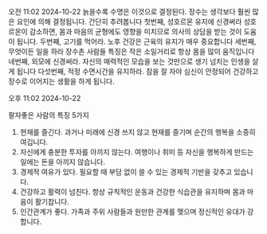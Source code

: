 오전 11:02 2024-10-22
늙을수록 수명은 
이것으로 결정된다.
장수는 생각보다 훨씬 많은 요인에 의해 결정됩니다. 간단히 추려봅니다
첫번째, 성호르몬 유지에 신경써라 성호르몬이 감소하면, 몸과 마음의 균형에도 영향을 미치므로 
의사의 상담을 받는 것이 도움이 됩니다.
두번째, 고기를 먹어라. 노후 건강은 근육의 유지가 매우 중요합니다
세번째, 무엇이든 일을 하라 장수촌 사람들 특징은 작은 소일거리로 항상 몸을 많이 움직입니다
네번째, 외모에 신경써라. 자신의 매력적인 모습을 보는 것만으로 생기 넘치는 인생을 살게 됩니다
다섯번째, 적정 수면시간을 유지하라. 잠을 잘 자야 심신이 안정되어 건강하고 장수로 이어지는
생활을 하게 됩니다.

오후 11:02 2024-10-22

팔자좋은
사람의 특징
5가지
1. 현재를 즐긴다.
과거나 미래에 신경 쓰지 않고 현재를 즐기며 순간의 행복을 소중히 여깁니다.
2. 자신에게 충분한 투자를 아끼지 않는다. 
여행이나 취미 등 자신을 행복하게 만드는 일에는 돈을 아끼지 않습니다.
3. 경제적 여유가 있다.
필요할 때 부담 없이 쓸 수 있는 경제적 기반을 갖추고 있습니다.
4. 건강하고 활력이 넘친다.
항상 규칙적인 운동과 건강한 식습관을 유지하며 몸과 마음이 활기찹니다.
5. 인간관계가 좋다.
가족과 주위 사람들과 원만한 관계를 맺으며 정신적인 유대가 강합니다.